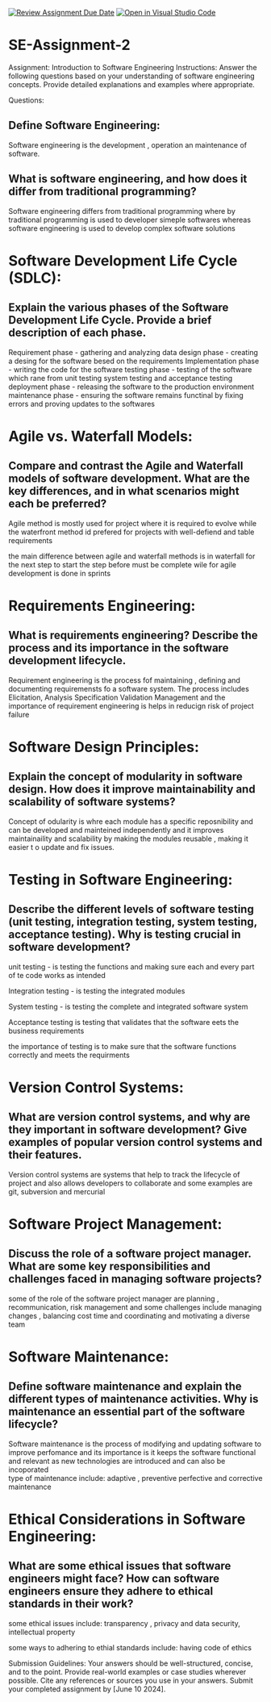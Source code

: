 [![Review Assignment Due Date](https://classroom.github.com/assets/deadline-readme-button-24ddc0f5d75046c5622901739e7c5dd533143b0c8e959d652212380cedb1ea36.svg)](https://classroom.github.com/a/-ucQIGTc)
[![Open in Visual Studio Code](https://classroom.github.com/assets/open-in-vscode-718a45dd9cf7e7f842a935f5ebbe5719a5e09af4491e668f4dbf3b35d5cca122.svg)](https://classroom.github.com/online_ide?assignment_repo_id=15242257&assignment_repo_type=AssignmentRepo)
# SE-Assignment-2
Assignment: Introduction to Software Engineering
Instructions:
Answer the following questions based on your understanding of software engineering concepts. Provide detailed explanations and examples where appropriate.

Questions:
## Define Software Engineering:
Software engineering is the development , operation an maintenance of software.

## What is software engineering, and how does it differ from traditional programming?
Software engineering differs from traditional programming where by traditional programming is used to developer simeple softwares whereas software engineering is used to develop complex software solutions


# Software Development Life Cycle (SDLC):
## Explain the various phases of the Software Development Life Cycle. Provide a brief description of each phase.
Requirement phase - gathering and analyzing data
design phase - creating a desing for the software besed on the requirements
Implementation phase - writing the code for the software 
testing phase - testing of the software which rane from unit testing system        testing and acceptance testing
deployment phase - releasing the software to the production environment
maintenance phase - ensuring the software remains functinal by fixing errors and proving updates to the softwares

# Agile vs. Waterfall Models:
## Compare and contrast the Agile and Waterfall models of software development. What are the key differences, and in what scenarios might each be preferred?
Agile method is mostly used for project where it is required to evolve while the waterfront method id prefered for projects with well-defiend and table requirements

the main difference between agile and waterfall methods is in waterfall for the next step to start the step before must be complete wile for agile development is done in sprints




# Requirements Engineering:
## What is requirements engineering? Describe the process and its importance in the software development lifecycle.
Requirement engineering is the process fof maintaining , defining and documenting requiremensts fo a software system. The process includes 
Elicitation, Analysis Specification Validation Management and the importance of requirement engineering is helps in reducign risk of project failure 


# Software Design Principles:
## Explain the concept of modularity in software design. How does it improve maintainability and scalability of software systems?
Concept of odularity is whre each module has a specific reposnibility and can be developed and mainteined independently and it improves maintainaility and scalability by making the modules reusable , making it easier t o update and fix issues.

# Testing in Software Engineering:
## Describe the different levels of software testing (unit testing, integration testing, system testing, acceptance testing). Why is testing crucial in software development?
unit testing - is testing the functions and making sure each and every part of te code works as intended

Integration testing - is testing the integrated modules

System testing - is testing the complete and integrated software system 

Acceptance testing  is testing that validates that the software eets the business requirements


the importance of testing is to make sure that the software functions correctly and meets the requirments

# Version Control Systems:
## What are version control systems, and why are they important in software development? Give examples of popular version control systems and their features.
Version control systems are systems that help to track the lifecycle of project and also allows developers to collaborate  and some examples are git, subversion and mercurial

# Software Project Management:
## Discuss the role of a software project manager. What are some key responsibilities and challenges faced in managing software projects?
some of the role of the software project manager are planning , recommunication, risk management and some challenges include managing changes , balancing cost  time and coordinating and motivating a diverse team


# Software Maintenance:
## Define software maintenance and explain the different types of maintenance activities. Why is maintenance an essential part of the software lifecycle?
Software maintenance is the process of modifying and updating software to improve perfomance  and its importance is it keeps the software functional and relevant as new technologies are introduced and can also be incoporated  
type of maintenance include:
adaptive , preventive perfective and corrective maintenance

# Ethical Considerations in Software Engineering:
## What are some ethical issues that software engineers might face? How can software engineers ensure they adhere to ethical standards in their work?
some ethical issues include:
transparency , privacy and data security, intellectual property 

some ways to adhering to ethial standards include:
having code of ethics 






Submission Guidelines:
Your answers should be well-structured, concise, and to the point.
Provide real-world examples or case studies wherever possible.
Cite any references or sources you use in your answers.
Submit your completed assignment by [June 10 2024].
